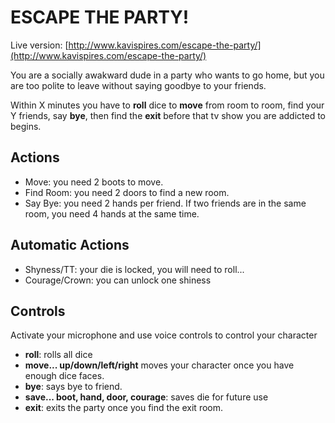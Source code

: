 # ESCAPE THE PARTY!

Live version: [http://www.kavispires.com/escape-the-party/](http://www.kavispires.com/escape-the-party/)

You are a socially awakward dude in a party who wants to go home, but you are too polite to leave without saying goodbye to your friends.

Within X minutes you have to **roll** dice to **move** from room to room, find your Y friends, say **bye**, then find the **exit** before that tv show you are addicted to begins.

## Actions
- Move: you need 2 boots to move.
- Find Room: you need 2 doors to find a new room.
- Say Bye: you need 2 hands per friend. If two friends are in the same room, you need 4 hands at the same time.

## Automatic Actions
- Shyness/TT: your die is locked, you will need to roll...
- Courage/Crown: you can unlock one shiness

## Controls

Activate your microphone and use voice controls to control your character
- **roll**: rolls all dice
- **move... up/down/left/right** moves your character once you have enough dice faces.
- **bye**: says bye to friend.
- **save... boot, hand, door, courage**: saves die for future use
- **exit**: exits the party once you find the exit room.

